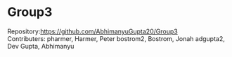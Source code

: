 # Group3
Repository:https://github.com/AbhimanyuGupta20/Group3  
Contributers:
pharmer, Harmer, Peter
bostrom2, Bostrom, Jonah
adgupta2, Dev Gupta, Abhimanyu

